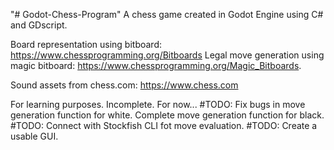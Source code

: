 "# Godot-Chess-Program" 
A chess game created in Godot Engine using C# and GDscript.

Board representation using bitboard: https://www.chessprogramming.org/Bitboards
Legal move generation using magic bitboard: https://www.chessprogramming.org/Magic_Bitboards.

Sound assets from chess.com: https://www.chess.com

For learning purposes. Incomplete. For now...
#TODO: Fix bugs in move generation function for white. Complete move generation function for black.
#TODO: Connect with Stockfish CLI fot move evaluation.
#TODO: Create a usable GUI.
